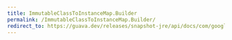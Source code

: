 ```yaml
---
title: ImmutableClassToInstanceMap.Builder
permalink: /ImmutableClassToInstanceMap.Builder/
redirect_to: https://guava.dev/releases/snapshot-jre/api/docs/com/google/common/collect/ImmutableClassToInstanceMap.Builder.html
---
```


